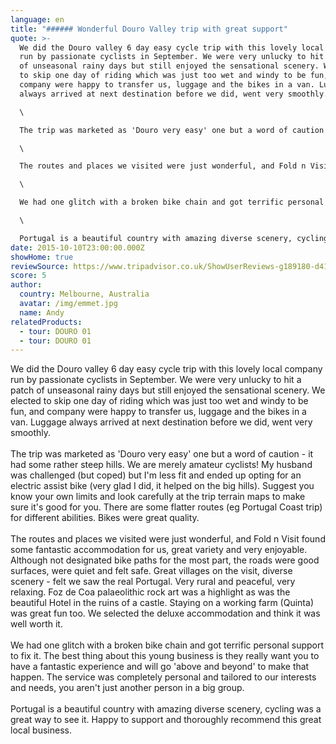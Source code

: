 ```yaml
---
language: en
title: "###### Wonderful Douro Valley trip with great support"
quote: >-
  We did the Douro valley 6 day easy cycle trip with this lovely local company
  run by passionate cyclists in September. We were very unlucky to hit a patch
  of unseasonal rainy days but still enjoyed the sensational scenery. We elected
  to skip one day of riding which was just too wet and windy to be fun, and
  company were happy to transfer us, luggage and the bikes in a van. Luggage
  always arrived at next destination before we did, went very smoothly.\

  \

  The trip was marketed as 'Douro very easy' one but a word of caution - it had some rather steep hills. We are merely amateur cyclists! My husband was challenged (but coped) but I'm less fit and ended up opting for an electric assist bike (very glad I did, it helped on the big hills). Suggest you know your own limits and look carefully at the trip terrain maps to make sure it's good for you. There are some flatter routes (eg Portugal Coast trip) for different abilities. Bikes were great quality.\

  \

  The routes and places we visited were just wonderful, and Fold n Visit found some fantastic accommodation for us, great variety and very enjoyable. Although not designated bike paths for the most part, the roads were good surfaces, were quiet and felt safe. Great villages on the visit, diverse scenery - felt we saw the real Portugal. Very rural and peaceful, very relaxing. Foz de Coa palaeolithic rock art was a highlight as was the beautiful Hotel in the ruins of a castle. Staying on a working farm (Quinta) was great fun too. We selected the deluxe accommodation and think it was well worth it.\

  \

  We had one glitch with a broken bike chain and got terrific personal support to fix it. The best thing about this young business is they really want you to have a fantastic experience and will go 'above and beyond' to make that happen. The service was completely personal and tailored to our interests and needs, you aren't just another person in a big group.\

  \

  Portugal is a beautiful country with amazing diverse scenery, cycling was a great way to see it. Happy to support and thoroughly recommend this great local business.
date: 2015-10-10T23:00:00.000Z
showHome: true
reviewSource: https://www.tripadvisor.co.uk/ShowUserReviews-g189180-d4105907-r317709064-Top_Bike_tours_Portugal-Porto_Porto_District_Northern_Portugal.html
score: 5
author:
  country: Melbourne, Australia
  avatar: /img/emmet.jpg
  name: Andy
relatedProducts:
  - tour: DOURO 01
  - tour: DOURO 01
---
```

We did the Douro valley 6 day easy cycle trip with this lovely local company run by passionate cyclists in September. We were very unlucky to hit a patch of unseasonal rainy days but still enjoyed the sensational scenery. We elected to skip one day of riding which was just too wet and windy to be fun, and company were happy to transfer us, luggage and the bikes in a van. Luggage always arrived at next destination before we did, went very smoothly.\
\
The trip was marketed as 'Douro very easy' one but a word of caution - it had some rather steep hills. We are merely amateur cyclists! My husband was challenged (but coped) but I'm less fit and ended up opting for an electric assist bike (very glad I did, it helped on the big hills). Suggest you know your own limits and look carefully at the trip terrain maps to make sure it's good for you. There are some flatter routes (eg Portugal Coast trip) for different abilities. Bikes were great quality.\
\
The routes and places we visited were just wonderful, and Fold n Visit found some fantastic accommodation for us, great variety and very enjoyable. Although not designated bike paths for the most part, the roads were good surfaces, were quiet and felt safe. Great villages on the visit, diverse scenery - felt we saw the real Portugal. Very rural and peaceful, very relaxing. Foz de Coa palaeolithic rock art was a highlight as was the beautiful Hotel in the ruins of a castle. Staying on a working farm (Quinta) was great fun too. We selected the deluxe accommodation and think it was well worth it.\
\
We had one glitch with a broken bike chain and got terrific personal support to fix it. The best thing about this young business is they really want you to have a fantastic experience and will go 'above and beyond' to make that happen. The service was completely personal and tailored to our interests and needs, you aren't just another person in a big group.\
\
Portugal is a beautiful country with amazing diverse scenery, cycling was a great way to see it. Happy to support and thoroughly recommend this great local business.